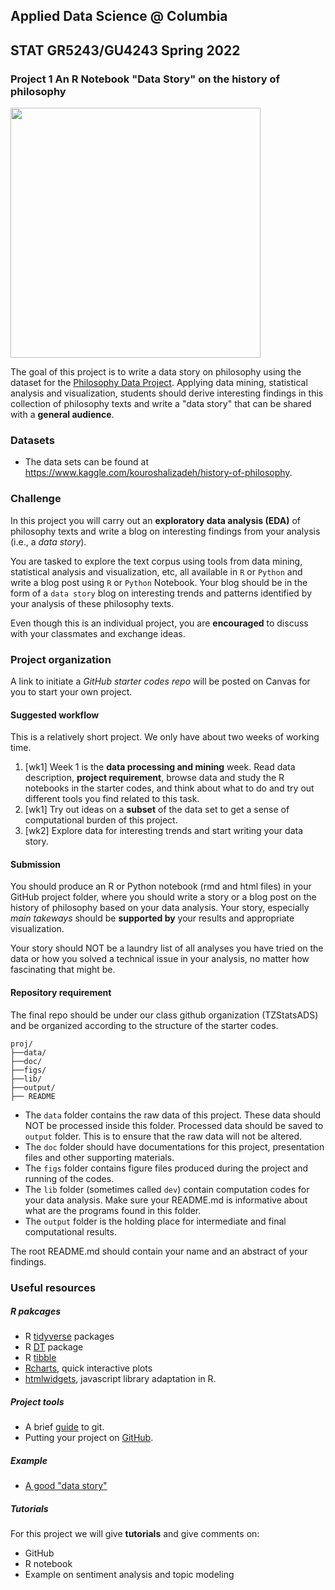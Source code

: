 ## Applied Data Science @ Columbia
## STAT GR5243/GU4243 Spring 2022
### Project 1 An R Notebook "Data Story" on the history of philosophy

<img src="../figs/100126-the-glass.jpeg" width="400">

The goal of this project is to write a data story on philosophy using the dataset for the [Philosophy Data Project](http://philosophydata.com/index.html). Applying data mining, statistical analysis and visualization, students should derive interesting findings in this collection of philosophy texts and write a "data story" that can be shared with a **general audience**. 

### Datasets

+ The data sets can be found at https://www.kaggle.com/kouroshalizadeh/history-of-philosophy. 

### Challenge 

In this project you will carry out an **exploratory data analysis (EDA)** of philosophy texts and write a blog on interesting findings from your analysis (i.e., a *data story*).

You are tasked to explore the text corpus using tools from data mining, statistical analysis and visualization, etc, all available in `R` or `Python` and write a blog post using `R` or `Python` Notebook. Your blog should be in the form of a `data story` blog on interesting trends and patterns identified by your analysis of these philosophy texts. 

Even though this is an individual project, you are **encouraged** to discuss with your classmates and exchange ideas. 

### Project organization

A link to initiate a *GitHub starter codes repo* will be posted on Canvas for you to start your own project. 

#### Suggested workflow
This is a relatively short project. We only have about two weeks of working time. 

1. [wk1] Week 1 is the **data processing and mining** week. Read data description, **project requirement**, browse data and study the R notebooks in the starter codes, and think about what to do and try out different tools you find related to this task.
2. [wk1] Try out ideas on a **subset** of the data set to get a sense of computational burden of this project. 
3. [wk2] Explore data for interesting trends and start writing your data story. 

#### Submission
You should produce an R or Python notebook (rmd and html files) in your GitHub project folder, where you should write a story or a blog post on the history of philosophy based on your data analysis. Your story, especially *main takeways* should be **supported by** your results and appropriate visualization. 

Your story should NOT be a laundry list of all analyses you have tried on the data or how you solved a technical issue in your analysis, no matter how fascinating that might be. 

#### Repository requirement

The final repo should be under our class github organization (TZStatsADS) and be organized according to the structure of the starter codes. 

```
proj/
├──data/
├──doc/
├──figs/
├──lib/
├──output/
├── README
```
- The `data` folder contains the raw data of this project. These data should NOT be processed inside this folder. Processed data should be saved to `output` folder. This is to ensure that the raw data will not be altered. 
- The `doc` folder should have documentations for this project, presentation files and other supporting materials. 
- The `figs` folder contains figure files produced during the project and running of the codes. 
- The `lib` folder (sometimes called `dev`) contain computation codes for your data analysis. Make sure your README.md is informative about what are the programs found in this folder. 
- The `output` folder is the holding place for intermediate and final computational results.

The root README.md should contain your name and an abstract of your findings. 

### Useful resources

##### R pakcages
* R [tidyverse](https://www.tidyverse.org/) packages
* R [DT](http://www.htmlwidgets.org/showcase_datatables.html) package
* R [tibble](https://cran.r-project.org/web/packages/tibble/vignettes/tibble.html)
* [Rcharts](https://www.r-graph-gallery.com/interactive-charts.html), quick interactive plots
* [htmlwidgets](http://www.htmlwidgets.org/), javascript library adaptation in R. 

##### Project tools
* A brief [guide](http://rogerdudler.github.io/git-guide/) to git.
* Putting your project on [GitHub](https://guides.github.com/introduction/getting-your-project-on-github/).

##### Example
+ [A good "data story"](https://drhagen.com/blog/the-missing-11th-of-the-month/)

##### Tutorials

For this project we will give **tutorials** and give comments on:

- GitHub
- R notebook
- Example on sentiment analysis and topic modeling
